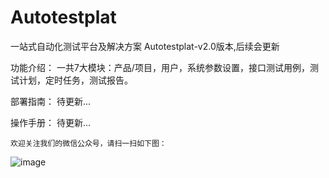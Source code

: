 # Autotestplat
一站式自动化测试平台及解决方案
Autotestplat-v2.0版本,后续会更新

功能介绍：
一共7大模块：产品/项目，用户，系统参数设置，接口测试用例，测试计划，定时任务，测试报告。

部署指南：
待更新...

操作手册：
待更新...

    欢迎关注我们的微信公众号，请扫一扫如下图：

![image](https://github.com/testdevhome/Autotestplat/blob/master/static/testdevhome.jpg?raw=true)



